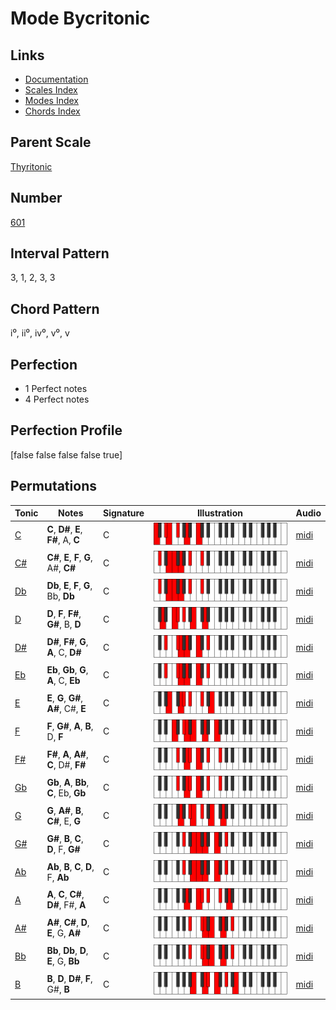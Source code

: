 # Mode Bycritonic

## Links

- [Documentation](index.md)
- [Scales Index](Scales.md)
- [Modes Index](Modes.md)
- [Chords Index](Chords.md)

## Parent Scale

[Thyritonic](ScaleThyritonic.md)

## Number

[601](https://ianring.com/musictheory/scales/601)

## Interval Pattern

3, 1, 2, 3, 3

## Chord Pattern

i⁰, ii⁰, iv⁰, v⁰, v

## Perfection

- 1 Perfect notes
- 4 Perfect notes

## Perfection Profile

[false false false false true]

## Permutations

| Tonic | Notes | Signature | Illustration | Audio |
|-------|-------|-----------|--------------|-------|
| [C](ModeCNaturalBycritonic.md) | **C**, **D#**, **E**, **F#**, A, **C** | C | ![CNaturalBycritonic](ModeCNaturalBycritonic.png) | [midi](https://github.com/edipermadi/music/blob/main/docs/ModeCNaturalBycritonic.mid?raw=true) |
| [C#](ModeCSharpBycritonic.md) | **C#**, **E**, **F**, **G**, A#, **C#** | C | ![CSharpBycritonic](ModeCSharpBycritonic.png) | [midi](https://github.com/edipermadi/music/blob/main/docs/ModeCSharpBycritonic.mid?raw=true) |
| [Db](ModeDFlatBycritonic.md) | **Db**, **E**, **F**, **G**, Bb, **Db** | C | ![DFlatBycritonic](ModeDFlatBycritonic.png) | [midi](https://github.com/edipermadi/music/blob/main/docs/ModeDFlatBycritonic.mid?raw=true) |
| [D](ModeDNaturalBycritonic.md) | **D**, **F**, **F#**, **G#**, B, **D** | C | ![DNaturalBycritonic](ModeDNaturalBycritonic.png) | [midi](https://github.com/edipermadi/music/blob/main/docs/ModeDNaturalBycritonic.mid?raw=true) |
| [D#](ModeDSharpBycritonic.md) | **D#**, **F#**, **G**, **A**, C, **D#** | C | ![DSharpBycritonic](ModeDSharpBycritonic.png) | [midi](https://github.com/edipermadi/music/blob/main/docs/ModeDSharpBycritonic.mid?raw=true) |
| [Eb](ModeEFlatBycritonic.md) | **Eb**, **Gb**, **G**, **A**, C, **Eb** | C | ![EFlatBycritonic](ModeEFlatBycritonic.png) | [midi](https://github.com/edipermadi/music/blob/main/docs/ModeEFlatBycritonic.mid?raw=true) |
| [E](ModeENaturalBycritonic.md) | **E**, **G**, **G#**, **A#**, C#, **E** | C | ![ENaturalBycritonic](ModeENaturalBycritonic.png) | [midi](https://github.com/edipermadi/music/blob/main/docs/ModeENaturalBycritonic.mid?raw=true) |
| [F](ModeFNaturalBycritonic.md) | **F**, **G#**, **A**, **B**, D, **F** | C | ![FNaturalBycritonic](ModeFNaturalBycritonic.png) | [midi](https://github.com/edipermadi/music/blob/main/docs/ModeFNaturalBycritonic.mid?raw=true) |
| [F#](ModeFSharpBycritonic.md) | **F#**, **A**, **A#**, **C**, D#, **F#** | C | ![FSharpBycritonic](ModeFSharpBycritonic.png) | [midi](https://github.com/edipermadi/music/blob/main/docs/ModeFSharpBycritonic.mid?raw=true) |
| [Gb](ModeGFlatBycritonic.md) | **Gb**, **A**, **Bb**, **C**, Eb, **Gb** | C | ![GFlatBycritonic](ModeGFlatBycritonic.png) | [midi](https://github.com/edipermadi/music/blob/main/docs/ModeGFlatBycritonic.mid?raw=true) |
| [G](ModeGNaturalBycritonic.md) | **G**, **A#**, **B**, **C#**, E, **G** | C | ![GNaturalBycritonic](ModeGNaturalBycritonic.png) | [midi](https://github.com/edipermadi/music/blob/main/docs/ModeGNaturalBycritonic.mid?raw=true) |
| [G#](ModeGSharpBycritonic.md) | **G#**, **B**, **C**, **D**, F, **G#** | C | ![GSharpBycritonic](ModeGSharpBycritonic.png) | [midi](https://github.com/edipermadi/music/blob/main/docs/ModeGSharpBycritonic.mid?raw=true) |
| [Ab](ModeAFlatBycritonic.md) | **Ab**, **B**, **C**, **D**, F, **Ab** | C | ![AFlatBycritonic](ModeAFlatBycritonic.png) | [midi](https://github.com/edipermadi/music/blob/main/docs/ModeAFlatBycritonic.mid?raw=true) |
| [A](ModeANaturalBycritonic.md) | **A**, **C**, **C#**, **D#**, F#, **A** | C | ![ANaturalBycritonic](ModeANaturalBycritonic.png) | [midi](https://github.com/edipermadi/music/blob/main/docs/ModeANaturalBycritonic.mid?raw=true) |
| [A#](ModeASharpBycritonic.md) | **A#**, **C#**, **D**, **E**, G, **A#** | C | ![ASharpBycritonic](ModeASharpBycritonic.png) | [midi](https://github.com/edipermadi/music/blob/main/docs/ModeASharpBycritonic.mid?raw=true) |
| [Bb](ModeBFlatBycritonic.md) | **Bb**, **Db**, **D**, **E**, G, **Bb** | C | ![BFlatBycritonic](ModeBFlatBycritonic.png) | [midi](https://github.com/edipermadi/music/blob/main/docs/ModeBFlatBycritonic.mid?raw=true) |
| [B](ModeBNaturalBycritonic.md) | **B**, **D**, **D#**, **F**, G#, **B** | C | ![BNaturalBycritonic](ModeBNaturalBycritonic.png) | [midi](https://github.com/edipermadi/music/blob/main/docs/ModeBNaturalBycritonic.mid?raw=true) |
